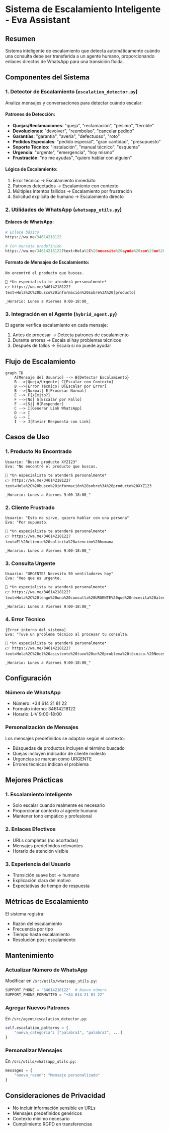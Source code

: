 # Sistema de Escalamiento Inteligente - Eva Assistant

## Resumen
Sistema inteligente de escalamiento que detecta automáticamente cuándo una consulta debe ser transferida a un agente humano, proporcionando enlaces directos de WhatsApp para una transición fluida.

## Componentes del Sistema

### 1. Detector de Escalamiento (`escalation_detector.py`)
Analiza mensajes y conversaciones para detectar cuándo escalar:

#### Patrones de Detección:
- **Quejas/Reclamaciones**: "queja", "reclamación", "pésimo", "terrible"
- **Devoluciones**: "devolver", "reembolso", "cancelar pedido"
- **Garantías**: "garantía", "avería", "defectuoso", "roto"
- **Pedidos Especiales**: "pedido especial", "gran cantidad", "presupuesto"
- **Soporte Técnico**: "instalación", "manual técnico", "esquema"
- **Urgencia**: "urgente", "emergencia", "hoy mismo"
- **Frustración**: "no me ayudas", "quiero hablar con alguien"

#### Lógica de Escalamiento:
1. Error técnico → Escalamiento inmediato
2. Patrones detectados → Escalamiento con contexto
3. Múltiples intentos fallidos → Escalamiento por frustración
4. Solicitud explícita de humano → Escalamiento directo

### 2. Utilidades de WhatsApp (`whatsapp_utils.py`)

#### Enlaces de WhatsApp:
```python
# Enlace básico
https://wa.me/34614218122

# Con mensaje predefinido
https://wa.me/34614218122?text=Hola%2C%20necesito%20ayuda%20con%20un%20producto
```

#### Formato de Mensajes de Escalamiento:
```
No encontré el producto que buscas. 

💬 *Un especialista te atenderá personalmente*
👉 https://wa.me/34614218122?text=Hola%2C%20busco%20información%20sobre%3A%20[producto]

_Horario: Lunes a Viernes 9:00-18:00_
```

### 3. Integración en el Agente (`hybrid_agent.py`)

El agente verifica escalamiento en cada mensaje:
1. Antes de procesar → Detecta patrones de escalamiento
2. Durante errores → Escala si hay problemas técnicos
3. Después de fallos → Escala si no puede ayudar

## Flujo de Escalamiento

```mermaid
graph TD
    A[Mensaje del Usuario] --> B{Detectar Escalamiento}
    B -->|Queja/Urgente| C[Escalar con Contexto]
    B -->|Error Técnico| D[Escalar por Error]
    B -->|Normal| E[Procesar Normal]
    E --> F{¿Éxito?}
    F -->|No| G[Escalar por Fallo]
    F -->|Sí| H[Responder]
    C --> I[Generar Link WhatsApp]
    D --> I
    G --> I
    I --> J[Enviar Respuesta con Link]
```

## Casos de Uso

### 1. Producto No Encontrado
```
Usuario: "Busco producto XYZ123"
Eva: "No encontré el producto que buscas.

💬 *Un especialista te atenderá personalmente*
👉 https://wa.me/34614218122?text=Hola%2C%20busco%20información%20sobre%3A%20producto%20XYZ123

_Horario: Lunes a Viernes 9:00-18:00_"
```

### 2. Cliente Frustrado
```
Usuario: "Esto no sirve, quiero hablar con una persona"
Eva: "Por supuesto.

💬 *Un especialista te atenderá personalmente*
👉 https://wa.me/34614218122?text=El%20cliente%20solicita%20atención%20humana

_Horario: Lunes a Viernes 9:00-18:00_"
```

### 3. Consulta Urgente
```
Usuario: "URGENTE! Necesito 50 ventiladores hoy"
Eva: "Veo que es urgente.

💬 *Un especialista te atenderá personalmente*
👉 https://wa.me/34614218122?text=Hola%2C%20tengo%20una%20consulta%20URGENTE%20que%20necesita%20atención%20inmediata.

_Horario: Lunes a Viernes 9:00-18:00_"
```

### 4. Error Técnico
```
[Error interno del sistema]
Eva: "Tuve un problema técnico al procesar tu consulta.

💬 *Un especialista te atenderá personalmente*
👉 https://wa.me/34614218122?text=Hola%2C%20el%20asistente%20tuvo%20un%20problema%20técnico.%20Necesito%20ayuda.

_Horario: Lunes a Viernes 9:00-18:00_"
```

## Configuración

### Número de WhatsApp
- Número: +34 614 21 81 22
- Formato interno: 34614218122
- Horario: L-V 9:00-18:00

### Personalización de Mensajes
Los mensajes predefinidos se adaptan según el contexto:
- Búsquedas de productos incluyen el término buscado
- Quejas incluyen indicador de cliente molesto
- Urgencias se marcan como URGENTE
- Errores técnicos indican el problema

## Mejores Prácticas

### 1. Escalamiento Inteligente
- Solo escalar cuando realmente es necesario
- Proporcionar contexto al agente humano
- Mantener tono empático y profesional

### 2. Enlaces Efectivos
- URLs completas (no acortadas)
- Mensajes predefinidos relevantes
- Horario de atención visible

### 3. Experiencia del Usuario
- Transición suave bot → humano
- Explicación clara del motivo
- Expectativas de tiempo de respuesta

## Métricas de Escalamiento

El sistema registra:
- Razón del escalamiento
- Frecuencia por tipo
- Tiempo hasta escalamiento
- Resolución post-escalamiento

## Mantenimiento

### Actualizar Número de WhatsApp
Modificar en `/src/utils/whatsapp_utils.py`:
```python
SUPPORT_PHONE = "34614218122"  # Nuevo número
SUPPORT_PHONE_FORMATTED = "+34 614 21 81 22"
```

### Agregar Nuevos Patrones
En `/src/agent/escalation_detector.py`:
```python
self.escalation_patterns = {
    "nueva_categoria": ["palabra1", "palabra2", ...]
}
```

### Personalizar Mensajes
En `/src/utils/whatsapp_utils.py`:
```python
messages = {
    "nueva_razon": "Mensaje personalizado"
}
```

## Consideraciones de Privacidad

- No incluir información sensible en URLs
- Mensajes predefinidos genéricos
- Contexto mínimo necesario
- Cumplimiento RGPD en transferencias